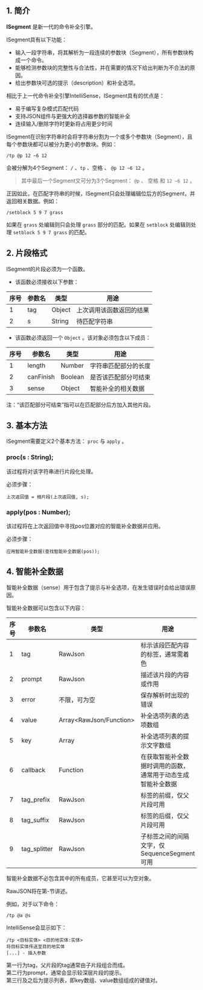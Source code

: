 ## 1. 简介
**ISegment** 是新一代的命令补全引擎。

ISegment具有以下功能：
- 输入一段字符串，将其解析为一段连续的参数块（Segment），所有参数块构成一个命令。
- 能够检测参数块的完整性与合法性，并在需要的情况下给出判断为不合法的原因。
- 给出参数块可选的提示（description）和补全选项。

相比于上一代命令补全引擎IntelliSense，ISegment具有的优点是：
- 易于编写复杂模式匹配代码
- 支持JSON组件与更强大的选择器参数的智能补全
- 连续输入/删除字符时更新将占用更少时间

ISegment在识别字符串时会将字符串分割为一个或多个参数块（Segment），且每个参数块都可以被分为更小的参数块。例如：
```
/tp @p 12 ~6 12
```
会被分解为4个Segment： `/` 、`tp` 、空格 、 `@p 12 ~6 12` 。
> 其中最后一个Segment又可分为3个Segment： `@p` 、 空格 和 `12 ~6 12` 。

正因如此，在匹配字符串的时候，ISegment只会处理编辑位后方的Segment，并返回相关数据。例如：
```
/setblock 5 9 7 grass
```
如果在 `grass` 处编辑则只会处理 `grass` 部分的匹配。如果在 `setblock` 处编辑则处理 `setblock 5 9 7 grass` 的匹配。

## 2. 片段格式

ISegment的片段必须为一个函数。

- 该函数必须接收以下参数：

|序号|参数名|类型|用途|
|---|---|---|---|
|1|tag|Object|上次调用该函数返回的结果|
|2|s|String|待匹配字符串|

- 该函数必须返回一个 `Object` 。该对象必须包含以下成员：

|序号|参数名|类型|用途|
|---|---|---|---|
|1|length|Number|字符串匹配部分的长度|
|2|canFinish|Boolean|是否该匹配部分可结束|
|3|sense|Object|智能补全的相关数据|

注：“该匹配部分可结束”指可以在匹配部分后方加入其他片段。

## 3. 基本方法

ISegment需要定义2个基本方法： `proc` 与 `apply` 。

### proc(s : String);
该过程将对该字符串进行片段化处理。

必须步骤：
```
上次返回值 = 根片段(上次返回值, s);
```

### apply(pos : Number);
该过程将在上次返回值中寻找pos位置对应的智能补全数据并应用。

必须步骤：
```
应用智能补全数据(查找智能补全数据(pos));
```

## 4. 智能补全数据

智能补全数据（sense）用于包含了提示与补全选项，在发生错误时会给出错误原因。

智能补全数据可以包含以下内容：

|序号|参数名|类型|用途|
|---|---|---|---|
|1|tag|RawJson|标示该段匹配内容的标签，通常需着色|
|2|prompt|RawJson|描述该片段的内容或作用|
|3|error|不限，可为空|保存解析时出现的错误|
|4|value|Array<RawJson/Function>|补全选项列表的选项数组|
|5|key|Array<RawJson>|补全选项列表的提示文字数组|
|6|callback|Function|在获取智能补全数据时调用的函数，通常用于动态生成智能补全数据|
|7|tag_prefix|RawJson|标签的前缀，仅父片段可用|
|8|tag_suffix|RawJson|标签的后缀，仅父片段可用|
|9|tag_splitter|RawJson|子标签之间的间隔文字，仅SequenceSegment可用|

智能补全数据不必包含其中的所有成员，它甚至可以为空对象。

RawJSON将在第-节讲述。

例如，对于以下命令：
```
/tp @a @s
```
IntelliSense会显示如下：
```
/tp <目标实体> <目的地实体:实体>
将目标实体传送至目的地实体
[...] - 插入参数
```
第一行为tag，父片段的tag通常由子片段组合而成。  
第二行为prompt，通常会显示较深层片段的提示。  
第三行及之后为提示列表，即key数组、value数组组成的键值对。

